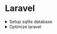 # Laravel

<details>
<summary>Setup sqlite database</summary>

1. enable extension [ pdo_sqlite, sqlite3 ]
2. mkdir database/database.sqlite
3. change DB_CONNECTION=sqlite then remove DB_*
</details>

<details>
<summary>Optimize laravel</summary>

- php artisan config:cache
- php artisan route:cache
- php artisan optimize --force
- composer dumpautoload -o

- Remove Unused Service
- Limit Included Libraries
- JIT Compiler
- Choose a Fast Cache and Session driver
- Cache Queries Results (Cache::remember())
- Use CDN for Delivering Static Assets
- Assets Bundling && Assets Minified
</details>
